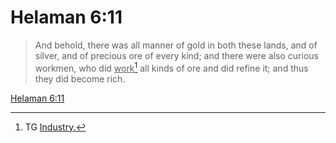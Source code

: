 # Helaman 6:11

> And behold, there was all manner of gold in both these lands, and of silver, and of precious ore of every kind; and there were also curious workmen, who did <u>work</u>[^a] all kinds of ore and did refine it; and thus they did become rich.

[Helaman 6:11](https://www.churchofjesuschrist.org/study/scriptures/bofm/hel/6?lang=eng&id=p11#p11)


[^a]: TG [Industry.](https://www.churchofjesuschrist.org/study/scriptures/tg/industry?lang=eng)
